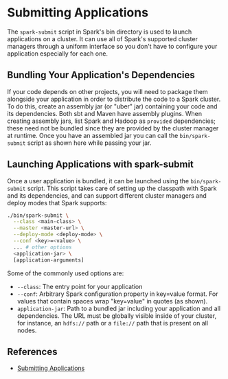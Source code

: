 # Submitting Applications

The `spark-submit` script in Spark's bin directory is used to launch applications on a cluster.
It can use all of Spark's supported cluster managers through a uniform interface so you don't have to configure your application especially for each one.

## Bundling Your Application's Dependencies

If your code depends on other projects, you will need to package them alongside your application in order to distribute the code to a Spark cluster.
To do this, create an assembly jar (or "uber" jar) containing your code and its dependencies.
Both sbt and Maven have assembly plugins.
When creating assembly jars, list Spark and Hadoop as `provided` dependencies; these need not be bundled since they are provided by the cluster manager at runtime.
Once you have an assembled jar you can call the `bin/spark-submit` script as shown here while passing your jar.

## Launching Applications with spark-submit

Once a user application is bundled, it can be launched using the `bin/spark-submit` script.
This script takes care of setting up the classpath with Spark and its dependencies, and can support different cluster managers and deploy modes that Spark supports:
```bash
./bin/spark-submit \
  --class <main-class> \
  --master <master-url> \
  --deploy-mode <deploy-mode> \
  --conf <key>=<value> \
  ... # other options
  <application-jar> \
  [application-arguments]
```
Some of the commonly used options are:
* `--class`: The entry point for your application
* `--conf`: Arbitrary Spark configuration property in key=value format.
For values that contain spaces wrap "key=value" in quotes (as shown).
* `application-jar`: Path to a bundled jar including your application and all dependencies.
The URL must be globally visible inside of your cluster, for instance, an `hdfs://` path or a `file://` path that is present on all nodes.

## References

* [Submitting Applications](https://spark.apache.org/docs/latest/submitting-applications.html)
